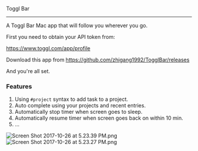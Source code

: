 Toggl Bar

---------


A Toggl Bar Mac app that will follow you wherever you go.

First you need to obtain your API token from:

https://www.toggl.com/app/profile

Download this app from https://github.com/zhigang1992/TogglBar/releases

And you're all set.


### Features

1. Using `#project` syntax to add task to a project.
1. Auto complete using your projects and recent entries.
1. Automatically stop timer when screen goes to sleep.
1. Automatically resume timer when screen goes back on within 10 min.
1. ...

![Screen Shot 2017-10-26 at 5.23.39 PM.png](https://i.loli.net/2017/10/26/59f1a9c4ad8d7.png)
![Screen Shot 2017-10-26 at 5.23.27 PM.png](https://i.loli.net/2017/10/26/59f1a9c4cbe11.png)
